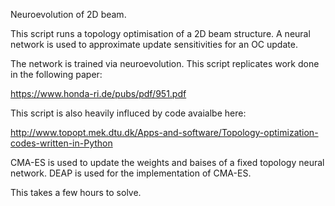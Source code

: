 Neuroevolution of 2D beam.

This script runs a topology optimisation of a 2D beam structure. A neural network is used to approximate update sensitivities for an OC update. 

The network is trained via neuroevolution. This script replicates work done in the following paper:

https://www.honda-ri.de/pubs/pdf/951.pdf

This script is also heavily influced by code avaialbe here:

http://www.topopt.mek.dtu.dk/Apps-and-software/Topology-optimization-codes-written-in-Python

CMA-ES is used to update the weights and baises of a fixed topology neural network. DEAP is used for the implementation of CMA-ES.

This takes a few hours to solve.
